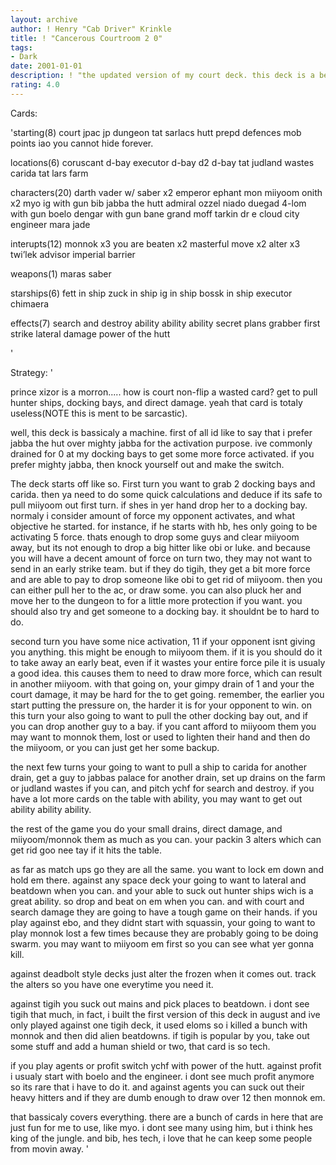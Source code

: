 ```yaml
---
layout: archive
author: ! Henry "Cab Driver" Krinkle
title: ! "Cancerous Courtroom 2 0"
tags:
- Dark
date: 2001-01-01
description: ! "the updated version of my court deck. this deck is a beast. Non-flip with manip, the way court should be played."
rating: 4.0
---
```

Cards: 

'starting(8)
court
jpac
jp dungeon
tat sarlacs hutt
prepd defences
mob points
iao
you cannot hide forever.

locations(6)
coruscant d-bay
executor d-bay
d2 d-bay
tat judland wastes
carida
tat lars farm

characters(20)
darth vader w/ saber x2
emperor
ephant mon
miiyoom onith x2
myo
ig with gun
bib
jabba the hutt
admiral ozzel
niado duegad
4-lom with gun
boelo
dengar with gun
bane
grand moff tarkin
dr e
cloud city engineer
mara jade

interupts(12)
monnok x3
you are beaten x2
masterful move x2
alter x3
twi’lek advisor
imperial barrier

weapons(1)
maras saber

starships(6)
fett in ship
zuck in ship
ig in ship
bossk in ship
executor
chimaera

effects(7)
search and destroy
ability ability ability
secret plans
grabber
first strike
lateral damage
power of the hutt

'

Strategy: '

prince xizor is a morron..... how is court non-flip a wasted card? get to pull hunter ships, docking bays, and direct damage. yeah that card is totaly useless(NOTE this is ment to be sarcastic).

well, this deck is bassicaly a machine. first of all id like to say that i prefer jabba the hut over mighty jabba for the activation purpose. ive commonly drained for 0 at my docking bays to get some more force activated. if you prefer mighty jabba, then knock yourself out and make the switch.

The deck starts off like so. First turn you want to grab 2 docking bays and carida. then ya need to do some quick calculations and deduce if its safe to pull miiyoom out first turn. if shes in yer hand drop her to a docking bay. normaly i consider amount of force my opponent activates, and what objective he started. for instance, if he starts with hb, hes only going to be activating 5 force. thats enough to drop some guys and clear miiyoom away, but its not enough to drop a big hitter like obi or luke. and because you will have a decent amount of force on turn two, they may not want to send in an early strike team. but if they do tigih, they get a bit more force and are able to pay to drop someone like obi to get rid of miiyoom. then you can either pull her to the ac, or draw some. you can also pluck her and move her to the dungeon to for a little more protection if you want. you should also try and get someone to a docking bay. it shouldnt be to hard to do.

second turn you have some nice activation, 11 if your opponent isnt giving you anything. this might be enough to miiyoom them. if it is you should do it to take away an early beat, even if it wastes your entire force pile it is usualy a good idea. this causes them to need to draw more force, which can result in another miiyoom. with that going on, your gimpy drain of 1 and your the court damage, it may be hard for the to get going. remember, the earlier you start putting the pressure on, the harder it is for your opponent to win. on this turn your also going to want to pull the other docking bay out, and if you can drop another guy to a bay. if you cant afford to miiyoom them you may want to monnok them, lost or used to lighten their hand and then do the miiyoom, or you can just get her some backup.

the next few turns your going to want to pull a ship to carida for another drain, get a guy to jabbas palace for another drain, set up drains on the farm or judland wastes if you can, and pitch ychf for search and destroy. if you have a lot more cards on the table with ability, you may want to get out ability ability ability.

the rest of the game you do your small drains, direct damage, and miiyoom/monnok them as much as you can. your packin 3 alters which can get rid goo nee tay if it hits the table.

as far as match ups go they are all the same. you want to lock em down and hold em there. against any space deck your going to want to lateral and beatdown when you can. and your able to suck out hunter ships wich is a great ability. so drop and beat on em when you can. and with court and search damage they are going to have a tough game on their hands. if you play against ebo, and they didnt start with squassin, your going to want to play monnok lost a few times because they are probably going to be doing swarm. you may want to miiyoom em first so you can see what yer gonna kill.

against deadbolt style decks just alter the frozen when it comes out. track the alters so you have one everytime you need it.

against tigih you suck out mains and pick places to beatdown. i dont see tigih that much, in fact, i built the first version of this deck in august and ive only played against one tigih deck, it used eloms so i killed a bunch with monnok and then did alien beatdowns. if tigih is popular by you, take out some stuff and add a human shield or two, that card is so tech.

if you play agents or profit switch ychf with power of the hutt. against profit i usualy start with boelo and the engineer. i dont see much profit anymore so its rare that i have to do it. and against agents you can suck out their heavy hitters and if they are dumb enough to draw over 12 then monnok em.

that bassicaly covers everything. there are a bunch of cards in here that are just fun for me to use, like myo. i dont see many using him, but i think hes king of the jungle. and bib, hes tech, i love that he can keep some people from movin away.	 '